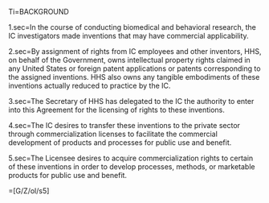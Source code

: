 
Ti=BACKGROUND

1.sec=In the course of conducting biomedical and behavioral research, the IC investigators made inventions that may have commercial applicability.

2.sec=By assignment of rights from IC employees and other inventors, HHS, on behalf of the Government, owns intellectual property rights claimed in any United States or foreign patent applications or patents corresponding to the assigned inventions.  HHS also owns any tangible embodiments of these inventions actually reduced to practice by the IC.

3.sec=The Secretary of HHS has delegated to the IC the authority to enter into this Agreement for the licensing of rights to these inventions.

4.sec=The IC desires to transfer these inventions to the private sector through commercialization licenses to facilitate the commercial development of products and processes for public use and benefit.

5.sec=The Licensee desires to acquire commercialization rights to certain of these inventions in order to develop processes, methods, or marketable products for public use and benefit.

=[G/Z/ol/s5]
